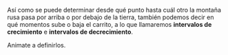 Así como se puede determinar desde qué punto hasta cuál otro la montaña rusa pasa por arriba o por debajo de la tierra, también podemos decir en qué momentos sube o baja el carrito, a lo que llamaremos **intervalos de crecimiento** e **intervalos de decrecimiento**. 

Animate a definirlos.